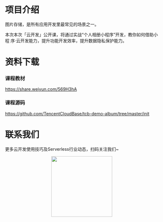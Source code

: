# 项目介绍
图片存储，是所有应用开发里最常见的场景之一。

本次本次「云开发」公开课，将通过实战“个人相册小程序”开发，教你如何借助小程
序·云开发能力，提升功能开发效率，提升数据隐私保护能力。

# 资料下载
### 课程教材
https://share.weiyun.com/569H3hA

### 课程源码

https://github.com/TencentCloudBase/tcb-demo-album/tree/master/init

# 联系我们
更多云开发使用技巧及Serverless行业动态，扫码关注我们~
<p align="center">
    <img src="https://puui.qpic.cn/vupload/0/20190603_1559545575934_lettsbvkvdn.jpeg/0" width="200px">
</p>